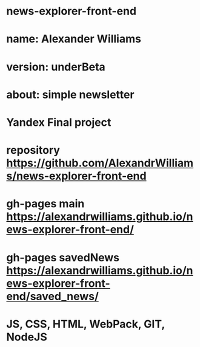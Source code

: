 # news-explorer-front-end
# name: Alexander Williams
# version: underBeta
# about: simple newsletter
# Yandex Final project
# repository https://github.com/AlexandrWilliams/news-explorer-front-end
# gh-pages main https://alexandrwilliams.github.io/news-explorer-front-end/
# gh-pages savedNews https://alexandrwilliams.github.io/news-explorer-front-end/saved_news/
# JS, CSS, HTML, WebPack, GIT, NodeJS